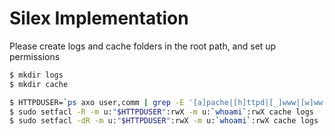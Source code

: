 # Silex Implementation

Please create logs and cache folders in the root path, and set up permissions

```bash
$ mkdir logs
$ mkdir cache

$ HTTPDUSER=`ps axo user,comm | grep -E '[a]pache|[h]ttpd|[_]www|[w]ww-data|[n]ginx' | grep -v root | head -1 | cut -d\  -f1`
$ sudo setfacl -R -m u:"$HTTPDUSER":rwX -m u:`whoami`:rwX cache logs
$ sudo setfacl -dR -m u:"$HTTPDUSER":rwX -m u:`whoami`:rwX cache logs
```
